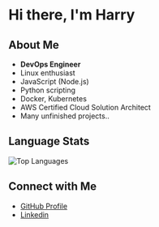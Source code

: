 # Hi there, I'm Harry

## About Me

- **DevOps Engineer**
- Linux enthusiast
- JavaScript (Node.js)
- Python scripting
- Docker, Kubernetes
- AWS Certified Cloud Solution Architect
- Many unfinished projects..
  
## Language Stats

![Top Languages](https://github-readme-stats.vercel.app/api/top-langs/?username=arushdesp&layout=compact&hide_border=true&theme=github_dark)

## Connect with Me

- [GitHub Profile](https://github.com/arushdesp)
- [Linkedin](https://www.linkedin.com/in/charilaos-mitsis-5220401bb/)
